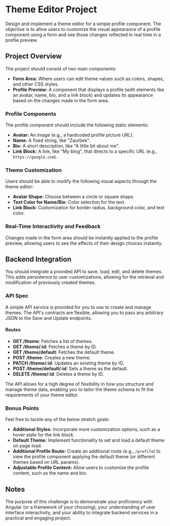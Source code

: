 # Theme Editor Project

Design and implement a theme editor for a simple profile component. The objective is to allow users to customize the visual appearance of a profile component using a form and see those changes reflected in real time in a profile preview.

## Project Overview

The project should consist of two main components:

- **Form Area:** Where users can edit theme values such as colors, shapes, and other CSS styles.
- **Profile Preview:** A component that displays a profile (with elements like an avatar, name, bio, and a link block) and updates its appearance based on the changes made in the form area.

### Profile Components

The profile component should include the following static elements:

- **Avatar:** An image (e.g., a hardcoded profile picture URL).
- **Name:** A fixed string, like "Zaurbek".
- **Bio:** A short description, like "A little bit about me".
- **Link Block:** A link, like "My blog", that directs to a specific URL (e.g., `https://google.com`).

### Theme Customization

Users should be able to modify the following visual aspects through the theme editor:

- **Avatar Shape:** Choose between a circle or square shape.
- **Text Color for Name/Bio:** Color selection for the text.
- **Link Block:** Customization for border radius, background color, and text color.

### Real-Time Interactivity and Feedback

Changes made in the form area should be instantly applied to the profile preview, allowing users to see the effects of their design choices instantly.

## Backend Integration

You should integrate a provided API to save, load, edit, and delete themes. This adds persistence to user customizations, allowing for the retrieval and modification of previously created themes.

### API Spec

A simple API service is provided for you to use to create and manage themes. The API's contracts are flexible, allowing you to pass any arbitrary JSON to the Save and Update endpoints.

#### Routes

- **GET /theme**: Fetches a list of themes.
- **GET /theme/:id**: Fetches a theme by ID.
- **GET /theme/default**: Fetches the default theme.
- **POST /theme**: Creates a new theme.
- **PATCH /theme/:id**: Updates an existing theme by ID.
- **POST /theme/default/:id**: Sets a theme as the default.
- **DELETE /theme/:id**: Deletes a theme by ID.

The API allows for a high degree of flexibility in how you structure and manage theme data, enabling you to tailor the theme schema to fit the requirements of your theme editor.

### Bonus Points

Feel free to tackle any of the below stretch goals:

- **Additional Styles:** Incorporate more customization options, such as a hover state for the link block.
- **Default Theme:** Implement functionality to set and load a default theme on page load.
- **Additional Profile Route:** Create an additional route (e.g., `/profile`) to view the profile component applying the default theme (or different themes based on URL params).
- **Adjustable Profile Content:** Allow users to customize the profile content, such as the name and bio.

## Notes

The purpose of this challenge is to demonstrate your proficiency with Angular (or a framework of your choosing), your understanding of user interface interactivity, and your ability to integrate backend services in a practical and engaging project.
